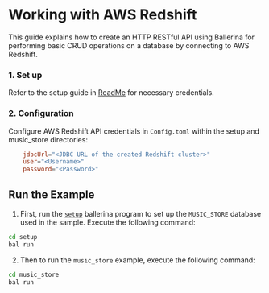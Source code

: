 # Working with AWS Redshift

This guide explains how to create an HTTP RESTful API using Ballerina for performing basic CRUD operations on a database by connecting to AWS Redshift.

### 1. Set up

Refer to the setup guide in [ReadMe](../../../README.md) for necessary credentials.

### 2. Configuration

Configure AWS Redshift API credentials in `Config.toml` within the setup and music_store directories:

```toml
    jdbcUrl="<JDBC URL of the created Redshift cluster>"
    user="<Username>"
    password="<Password>"
```

## Run the Example

1. First, run the [`setup`](https://github.com/ballerina-platform/module-ballerinax-aws.redshift/blob/main/examples/music-store/setup) ballerina program to set up the `MUSIC_STORE` database used in the sample. Execute the following command:
```bash
cd setup
bal run
```

2. Then to run the `music_store` example, execute the following command:
```bash
cd music_store
bal run
```
